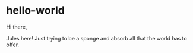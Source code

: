 # hello-world

Hi there, 

Jules here! Just trying to be a sponge and absorb all that the world has to offer. 
